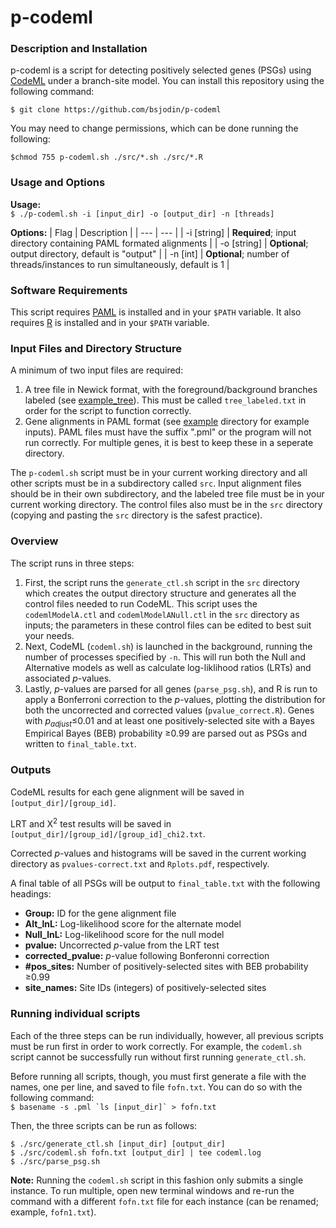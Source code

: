 
# p-codeml
### Description and Installation
p-codeml is a script for detecting positively selected genes (PSGs) using [CodeML](http://abacus.gene.ucl.ac.uk/software/paml.html) under a branch-site model. You can install this repository using the following command:

```$ git clone https://github.com/bsjodin/p-codeml```

You may need to change permissions, which can be done running the following:

```$chmod 755 p-codeml.sh ./src/*.sh ./src/*.R```

### Usage and Options
**Usage:**\
```$ ./p-codeml.sh -i [input_dir] -o [output_dir] -n [threads]```

**Options:**
| Flag | Description |
| --- | --- |
| -i [string] | **Required**; input directory containing PAML formated alignments |
| -o [string] | **Optional**; output directory, default is "output" |
| -n [int] | **Optional**; number of threads/instances to run simultaneously, default is 1 |
  
### Software Requirements
This script requires [PAML](http://abacus.gene.ucl.ac.uk/software/paml.html) is installed and in your ```$PATH``` variable. It also requires [R](https://www.r-project.org/) is installed and in your ```$PATH``` variable.

### Input Files and Directory Structure
A minimum of two input files are required:

1) A tree file in Newick format, with the foreground/background branches labeled (see [example_tree](example/tree_labeled.txt)). This must be called `tree_labeled.txt` in order for the script to function correctly.
2) Gene alignments in PAML format (see [example](example/input) directory for example inputs). PAML files must have the suffix ".pml" or the program will not run correctly. For multiple genes, it is best to keep these in a seperate directory.

The `p-codeml.sh` script must be in your current working directory and all other scripts must be in a subdirectory called `src`. Input alignment files should be in their own subdirectory, and the labeled tree file must be in your current working directory. The control files also must be in the `src` directory (copying and pasting the `src` directory is the safest practice).

### Overview
The script runs in three steps:

1) First, the script runs the ```generate_ctl.sh``` script in the ```src``` directory which creates the output directory structure and generates all the control files needed to run CodeML. This script uses the `codemlModelA.ctl` and `codemlModelANull.ctl` in the `src` directory as inputs; the parameters in these control files can be edited to best suit your needs.
2) Next, CodeML (`codeml.sh`) is launched in the background, running the number of processes specified by ```-n```. This will run both the Null and Alternative models as well as calculate log-liklihood ratios (LRTs) and associated *p*-values.
3) Lastly, *p*-values are parsed for all genes (`parse_psg.sh`), and R is run to apply a Bonferroni correction to the *p*-values, plotting the distribution for both the uncorrected and corrected values (`pvalue_correct.R`). Genes with *p*<sub>*adjust*</sub>≤0.01 and at least one positively-selected site with a Bayes Empirical Bayes (BEB) probability ≥0.99 are parsed out as PSGs and written to `final_table.txt`.

### Outputs
CodeML results for each gene alignment will be saved in `[output_dir]/[group_id]`. 

LRT and Χ<sup>2</sup> test results will be saved in `[output_dir]/[group_id]/[group_id]_chi2.txt`. 

Corrected *p*-values and histograms will be saved in the current working directory as `pvalues-correct.txt` and `Rplots.pdf`, respectively.

A final table of all PSGs will be output to `final_table.txt` with the following headings:
 - **Group:** ID for the gene alignment file
 - **Alt_lnL:** Log-likelihood score for the alternate model
 - **Null_lnL:** Log-likelihood score for the null model
 - **pvalue:** Uncorrected *p*-value from the LRT test
 - **corrected_pvalue:** *p*-value following Bonferonni correction
 - **#pos_sites:** Number of positively-selected sites with BEB probability ≥0.99
 - **site_names:** Site IDs (integers) of positively-selected sites

### Running individual scripts
Each of the three steps can be run individually, however, all previous scripts must be run first in order to work correctly. For example, the `codeml.sh` script cannot be successfully run without first running `generate_ctl.sh`. 

Before running all scripts, though, you must first generate a file with the names, one per line, and saved to file `fofn.txt`. You can do so with the following command:\
```$ basename -s .pml `ls [input_dir]` > fofn.txt```

Then, the three scripts can be run as follows:

`$ ./src/generate_ctl.sh [input_dir] [output_dir]`\
`$ ./src/codeml.sh fofn.txt [output_dir] | tee codeml.log`\
`$ ./src/parse_psg.sh`

**Note:** Running the `codeml.sh` script in this fashion only submits a single instance. To run multiple, open new terminal windows and re-run the command with a different `fofn.txt` file for each instance (can be renamed; example, `fofn1.txt`).
